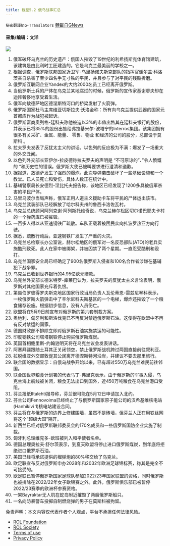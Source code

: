 ```yaml
---
title: 截至5.2 俄乌战事汇总
---
```

`秘密翻譯組G-Translators` [轉載自GNews](https://gnews.org/zh-hans/2456814/)

#### 采集/编辑：文洋
 ![](https://assets.gnews.org/wp-content/uploads/2022/05/16515179881.png) 
1. 俄军破坏乌克兰的历史遗产：俄国人摧毁了19世纪的利希扬斯克体育馆建筑，该建筑是由比利时工匠建造的。它是乌克兰最美丽的学校之一。
2. 根据调查，俄罗斯联邦国家近卫军-乌里扬诺夫斯克部队的指挥官谢尔盖·科洛茨亲自杀害了至少四名手无寸铁的平民，并且参与了对平民的残酷折磨。
3. 俄罗斯互联网企业Yandex的大约2000名员工已经离开俄罗斯。
4. 当俄罗斯士兵的尸体在乌克兰某地腐烂的时候，俄罗斯的宣传家基谢廖夫却在迪拜奢侈地享受着生活。
5. 俄军向敖德萨地区德涅斯特河口的桥梁发射了火箭弹。
6. 俄罗斯国家杜马主席维亚切斯拉夫·沃洛金称：所有向乌克兰提供武器的国家元首都应作为战犯被起诉。
7. 俄罗斯富商奥列格-廷科夫称他被迫以3%的市值出售其在廷科夫银行的股份，并表示已将35%的股份出售给弗拉基米尔-波塔宁的Interros集团。该集团拥有很多有关采矿、金属、能量、 零售、物业 和经济的公司的股分，总部设于莫斯科 。
8. 拉夫罗夫发表了反犹太主义的讲话。以色列的反应极为不满：爆发了一场重大的外交丑闻。
9. 以色列外交部长亚伊尔-拉皮德称拉夫罗夫的声明是 “不可原谅的”、”令人愤慨的 “和历史性的错误。俄罗斯大使已被叫要求进行澄清和道歉。
10. 据报道，敖德萨发生了强烈的爆炸。此次导弹袭击破坏了一些基础设施和一个教堂。已人员死亡和受伤，具体人数正在统计中。
11. 基辅警察局长安德烈-涅比托夫报告称，该地区已经发现了1200多具被俄军杀害的平民尸体。
12. 马里乌波尔当局声称，俄军正用人道主义援助卡车将平民的尸体运出该市。
13. 乌克兰武装部队已经解放了哈尔科夫州的鲁西卡洛佐瓦村。
14. 乌克兰总统顾问阿列克谢·阿列斯托维奇说，乌克兰赫尔松区切尔诺巴耶夫卡村的一个弹药库已被摧毁。
15. 一百多人得以从亚速钢铁厂疏散。车队正载着被困民众向扎波罗热亚方向行驶。
16. 据悉，疏散行动后，亚速钢铁厂发生了严重的火灾。
17. 乌克兰总检察长办公室说，赫尔松地区的俄军对一名反恐部队(ATO)的老兵实施酷刑致死。此人在家中被绑架，并被囚禁了两个星期。一直忍受酷刑和殴打。
18. 乌克兰国家安全局已经确定了900名俄罗斯入侵者和100名合作者涉嫌在基辅犯下战争罪。
19. 乌克兰已收到世界银行的4.95亿欧元赠款。
20. 乌克兰外交部长德米特罗-库莱巴认为，拉夫罗夫的反犹太主义言论表明，俄罗斯对其他国家充斥着仇恨。
21. 第聂伯罗彼得罗夫斯克地区国家行政当局负责人瓦伦蒂恩-雷兹尼琴科表示，一枚俄罗斯火箭弹击中了辛尔尼科夫斯基区的一个电梯，爆炸还摧毁了一个粮食储存设施。根据初步信息，没有人员伤亡。
22. 欧盟将在5月9日前宣布对俄罗斯的第六套制裁方案。
23. 奥地利、匈牙利和斯洛伐克已不再反对禁运俄罗斯石油。这使得在欧盟中不再有反对禁运的国家。
24. 德国财政部不排除立即对俄罗斯石油实施禁运的可能性。
25. 印度钢铁公司塔塔钢铁停止购买俄罗斯煤炭。
26. 英国首相鲍里斯-约翰逊明天将在乌克兰议会发表讲话。
27. 阿塞拜疆跟随土耳其正关闭领空，禁止俄罗斯战机跨过两国直接前往叙利亚。
28. 拉脱维亚外交部敦促其公民离开德涅斯特河沿岸，并建议不要去那里旅行。
29. 联合国的数据显示：自俄乌战争开始以来，已有超过550万乌克兰难民前往邻国。
30. 联合国世界粮食计划署的代表马丁-弗里克表示，由于俄罗斯的军事入侵，乌克兰海上航线被关闭，粮食无法出口到国外，近450万吨粮食在乌克兰港口受阻。
31. 芬兰报纸Iltalehti报导称，芬兰很可能在5月12日申请加入北约。
32. 芬兰公司Fennovoima已经终止了与俄罗斯国家原子能公司的汉希基维核电站(Hanhikivi 1)核电站建设合同。
33. 芬兰将在与俄罗斯的边界上修建围墙，虽然不是砖墙，但芬兰人正在用铁丝网将这个”超级大国”隔开。
34. 新西兰已经对俄罗斯联邦委员会的170名成员和一些俄罗斯国防企业实施了制裁。
35. 匈牙利总理维克多-欧班被列入和平使者名单。
36. 德国总理奥拉夫·舒尔茨表示，到夏天欧盟将停止进口俄罗斯煤炭，到年底将拒绝进口俄罗斯石油。
37. 美国已经将承诺提供的榴弹炮的80%移交给了乌克兰。
38. 欧足联宣布反对俄罗斯申办2028年和2032年欧洲足球锦标赛，称其是完全不可接受的。
39. 欧足联已暂停俄罗斯国家足球队参加2022/23年国家联盟的资格，同时俄罗斯也被排除在2022/22年女子欧锦赛之外。此外，俄罗斯俱乐部已被暂停2022/23赛季的欧洲杯参赛资格。
40. 一架Bayraktar无人机在蛇岛附近摧毁了两艘俄罗斯船只。
41. 一名向防暴警车投掷自制燃烧弹的男子在莫斯科被拘留。

免责声明：本文内容仅代表作者个人观点，平台不承担任何法律风险。
  
- [ROL Foundation](https://rolfoundation.org/)
- [ROL Society](https://rolsociety.org/)
- [Terms of use](https://gnews.org/terms-of-use-3/)
- [Privacy Policy](https://gnews.org/privacy-policy/)
